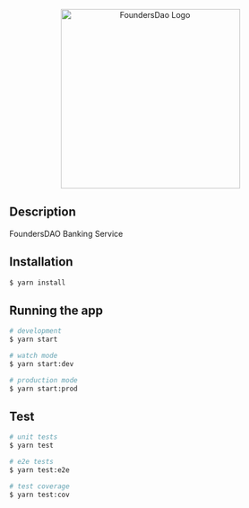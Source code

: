 <p align="center">
  <a href="https://www.foundersdao.io" target="blank"><img src="https://media.licdn.com/dms/image/D4E0BAQHeuSbeUjA6qA/company-logo_200_200/0/1697033658101/foundersdao_logo?e=2147483647&v=beta&t=fzv8pbS4OmbZiHxozI0b-Jx0oCkYHZdG-YdgYuW7F6k" width="320" alt="FoundersDao Logo" /></a>
</p>

## Description

FoundersDAO Banking Service

## Installation

```bash
$ yarn install
```

## Running the app

```bash
# development
$ yarn start

# watch mode
$ yarn start:dev

# production mode
$ yarn start:prod
```

## Test

```bash
# unit tests
$ yarn test

# e2e tests
$ yarn test:e2e

# test coverage
$ yarn test:cov
```
